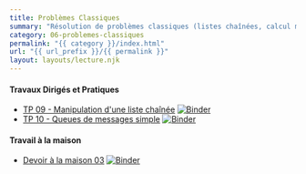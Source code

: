 ```yaml
---
title: Problèmes Classiques
summary: "Résolution de problèmes classiques (listes chaînées, calcul matriciel, etc.)."
category: 06-problemes-classiques
permalink: "{{ category }}/index.html"
url: "{{ url_prefix }}/{{ permalink }}"
layout: layouts/lecture.njk
---
```


#### Travaux Dirigés et Pratiques
* [TP 09 - Manipulation d'une liste chaînée](./tp-09-liste-chainee.html) <a href="https://mybinder.org/v2/gh/loic-yvonnet/algo-appliquee/main?filepath=cours%2F06-problemes-classiques%2Fwork-assignment-12.ipynb"><img class="inline" src="https://mybinder.org/badge_logo.svg" alt="Binder"></a>
* [TP 10 - Queues de messages simple](./tp-10-queues-msg.html) <a href="https://mybinder.org/v2/gh/loic-yvonnet/algo-appliquee/main?filepath=cours%2F06-problemes-classiques%2Fwork-assignment-13.ipynb"><img class="inline" src="https://mybinder.org/badge_logo.svg" alt="Binder"></a>

#### Travail à la maison

* [Devoir à la maison 03](./dm-03.html) <a href="https://mybinder.org/v2/gh/loic-yvonnet/algo-appliquee/main?filepath=cours%2F06-problemes-classiques%2Fhomework-03.ipynb"><img class="inline" src="https://mybinder.org/badge_logo.svg" alt="Binder"></a>